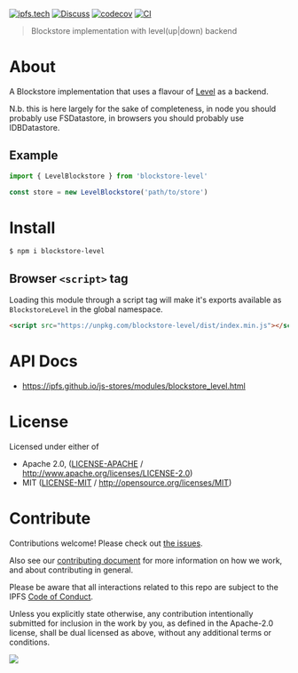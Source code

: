 [![ipfs.tech](https://img.shields.io/badge/project-IPFS-blue.svg?style=flat-square)](https://ipfs.tech)
[![Discuss](https://img.shields.io/discourse/https/discuss.ipfs.tech/posts.svg?style=flat-square)](https://discuss.ipfs.tech)
[![codecov](https://img.shields.io/codecov/c/github/ipfs/js-stores.svg?style=flat-square)](https://codecov.io/gh/ipfs/js-stores)
[![CI](https://img.shields.io/github/actions/workflow/status/ipfs/js-stores/js-test-and-release.yml?branch=main\&style=flat-square)](https://github.com/ipfs/js-stores/actions/workflows/js-test-and-release.yml?query=branch%3Amain)

> Blockstore implementation with level(up|down) backend

# About

A Blockstore implementation that uses a flavour of [Level](https://leveljs.org/) as a backend.

N.b. this is here largely for the sake of completeness, in node you should probably use FSDatastore, in browsers you should probably use IDBDatastore.

## Example

```js
import { LevelBlockstore } from 'blockstore-level'

const store = new LevelBlockstore('path/to/store')
```

# Install

```console
$ npm i blockstore-level
```

## Browser `<script>` tag

Loading this module through a script tag will make it's exports available as `BlockstoreLevel` in the global namespace.

```html
<script src="https://unpkg.com/blockstore-level/dist/index.min.js"></script>
```

# API Docs

- <https://ipfs.github.io/js-stores/modules/blockstore_level.html>

# License

Licensed under either of

- Apache 2.0, ([LICENSE-APACHE](LICENSE-APACHE) / <http://www.apache.org/licenses/LICENSE-2.0>)
- MIT ([LICENSE-MIT](LICENSE-MIT) / <http://opensource.org/licenses/MIT>)

# Contribute

Contributions welcome! Please check out [the issues](https://github.com/ipfs/js-stores/issues).

Also see our [contributing document](https://github.com/ipfs/community/blob/master/CONTRIBUTING_JS.md) for more information on how we work, and about contributing in general.

Please be aware that all interactions related to this repo are subject to the IPFS [Code of Conduct](https://github.com/ipfs/community/blob/master/code-of-conduct.md).

Unless you explicitly state otherwise, any contribution intentionally submitted for inclusion in the work by you, as defined in the Apache-2.0 license, shall be dual licensed as above, without any additional terms or conditions.

[![](https://cdn.rawgit.com/jbenet/contribute-ipfs-gif/master/img/contribute.gif)](https://github.com/ipfs/community/blob/master/CONTRIBUTING.md)
